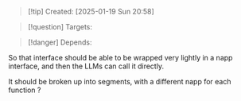 
>[!tip] Created: [2025-01-19 Sun 20:58]

>[!question] Targets: 

>[!danger] Depends: 

So that interface should be able to be wrapped very lightly in a napp interface, and then the LLMs can call it directly.

It should be broken up into segments, with a different napp for each function ?